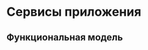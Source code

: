 # Сервисы приложения

## Функциональная модель

[//]: # (<code-block lang="plantuml">)

[//]: # (@startuml)

[//]: # (* World)

[//]: # (  ** America)

[//]: # (  ***_ Canada)

[//]: # (  ***_ Mexico)

[//]: # (  ***_ USA)

[//]: # (  ** Europe)

[//]: # (  ***_  England)

[//]: # (  ***_  Germany)

[//]: # (  ***_  Spain  )

[//]: # (@enduml)

[//]: # ()
[//]: # (</code-block>)